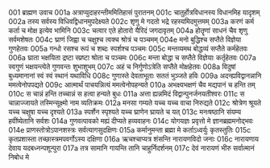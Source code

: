 001	ब्राह्मण उवाच
001a	अत्राप्युदाहरन्तीममितिहासं पुरातनम्
001c	चातुर्होत्रविधानस्य विधानमिह यादृशम्
002a	तस्य सर्वस्य विधिवद्विधानमुपदेक्ष्यते
002c	शृणु मे गदतो भद्रे रहस्यमिदमुत्तमम्
003a	करणं कर्म कर्ता च मोक्ष इत्येव भामिनि
003c	चत्वार एते होतारो यैरिदं जगदावृतम्
004a	होतॄणां साधनं चैव शृणु सर्वमशेषतः
004c	घ्राणं जिह्वा च चक्षुश्च त्वक्च श्रोत्रं च पञ्चमम्
004e	मनो बुद्धिश्च सप्तैते विज्ञेया गुणहेतवः
005a	गन्धो रसश्च रूपं च शब्दः स्पर्शश्च पञ्चमः
005c	मन्तव्यमथ बोद्धव्यं सप्तैते कर्महेतवः
006a	घ्राता भक्षयिता द्रष्टा स्प्रष्टा श्रोता च पञ्चमः
006c	मन्ता बोद्धा च सप्तैते विज्ञेयाः कर्तृहेतवः
007a	स्वगुणं भक्षयन्त्येते गुणवन्तः शुभाशुभम्
007c	अहं च निर्गुणोऽत्रेति सप्तैते मोक्षहेतवः
008a	विदुषां बुध्यमानानां स्वं स्वं स्थानं यथाविधि
008c	गुणास्ते देवताभूताः सततं भुञ्जते हविः
009a	अदन्ह्यविद्वानन्नानि ममत्वेनोपपद्यते
009c	आत्मार्थं पाचयन्नित्यं ममत्वेनोपहन्यते
010a	अभक्ष्यभक्षणं चैव मद्यपानं च हन्ति तम्
010c	स चान्नं हन्ति तच्चान्नं स हत्वा हन्यते बुधः
011a	अत्ता ह्यन्नमिदं विद्वान्पुनर्जनयतीश्वरः
011c	स चान्नाज्जायते तस्मिन्सूक्ष्मो नाम व्यतिक्रमः
012a	मनसा गम्यते यच्च यच्च वाचा निरुद्यते
012c	श्रोत्रेण श्रूयते यच्च चक्षुषा यच्च दृश्यते
013a	स्पर्शेन स्पृश्यते यच्च घ्राणेन घ्रायते च यत्
013c	मनःषष्ठानि संयम्य हवींष्येतानि सर्वशः
014a	गुणवत्पावको मह्यं दीप्यते हव्यवाहनः
014c	योगयज्ञः प्रवृत्तो मे ज्ञानब्रह्ममनोद्भवः
014e	प्राणस्तोत्रोऽपानशस्त्रः सर्वत्यागसुदक्षिणः
015a	कर्मानुमन्ता ब्रह्मा मे कर्ताऽध्वर्युः कृतस्तुतिः
015c	कृतप्रशास्ता तच्छास्त्रमपवर्गोऽस्य दक्षिणा
016a	ऋचश्चाप्यत्र शंसन्ति नारायणविदो जनाः
016c	नारायणाय देवाय यदबध्नन्पशून्पुरा
017a	तत्र सामानि गायन्ति तानि चाहुर्निदर्शनम्
017c	देवं नारायणं भीरु सर्वात्मानं निबोध मे
